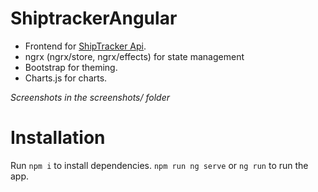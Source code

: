 # ShiptrackerAngular

* Frontend for [ShipTracker Api](https://github.com/eduard-negescu/ShipTracker).
* ngrx (ngrx/store, ngrx/effects) for state management
* Bootstrap for theming.
* Charts.js for charts.

*Screenshots in the screenshots/ folder*

# Installation
Run ```npm i``` to install dependencies.
```npm run ng serve``` or ```ng run``` to run the app.
